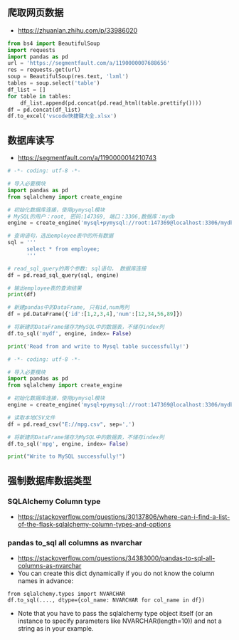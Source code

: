 
## 爬取网页数据
- https://zhuanlan.zhihu.com/p/33986020

```python
from bs4 import BeautifulSoup
import requests
import pandas as pd
url = 'https://segmentfault.com/a/1190000007688656'
res = requests.get(url)
soup = BeautifulSoup(res.text, 'lxml')
tables = soup.select('table')
df_list = []
for table in tables:
    df_list.append(pd.concat(pd.read_html(table.prettify())))
df = pd.concat(df_list)
df.to_excel('vscode快捷键大全.xlsx')
```
## 数据库读写
- https://segmentfault.com/a/1190000014210743
```python
# -*- coding: utf-8 -*-

# 导入必要模块
import pandas as pd
from sqlalchemy import create_engine

# 初始化数据库连接，使用pymysql模块
# MySQL的用户：root, 密码:147369, 端口：3306,数据库：mydb
engine = create_engine('mysql+pymysql://root:147369@localhost:3306/mydb')

# 查询语句，选出employee表中的所有数据
sql = '''
      select * from employee;
      '''

# read_sql_query的两个参数: sql语句， 数据库连接
df = pd.read_sql_query(sql, engine)

# 输出employee表的查询结果
print(df)

# 新建pandas中的DataFrame, 只有id,num两列
df = pd.DataFrame({'id':[1,2,3,4],'num':[12,34,56,89]})

# 将新建的DataFrame储存为MySQL中的数据表，不储存index列
df.to_sql('mydf', engine, index= False)

print('Read from and write to Mysql table successfully!')
```

```python
# -*- coding: utf-8 -*-

# 导入必要模块
import pandas as pd
from sqlalchemy import create_engine

# 初始化数据库连接，使用pymysql模块
engine = create_engine('mysql+pymysql://root:147369@localhost:3306/mydb')

# 读取本地CSV文件
df = pd.read_csv("E://mpg.csv", sep=',')

# 将新建的DataFrame储存为MySQL中的数据表，不储存index列
df.to_sql('mpg', engine, index= False)

print("Write to MySQL successfully!")
```
## 强制数据库数据类型

### SQLAlchemy Column type
- https://stackoverflow.com/questions/30137806/where-can-i-find-a-list-of-the-flask-sqlalchemy-column-types-and-options
### pandas to_sql all columns as nvarchar
- https://stackoverflow.com/questions/34383000/pandas-to-sql-all-columns-as-nvarchar
- You can create this dict dynamically if you do not know the column names in advance:
```
from sqlalchemy.types import NVARCHAR
df.to_sql(...., dtype={col_name: NVARCHAR for col_name in df})
```
- Note that you have to pass the sqlalchemy type object itself (or an instance to specify parameters like NVARCHAR(length=10)) and not a string as in your example.